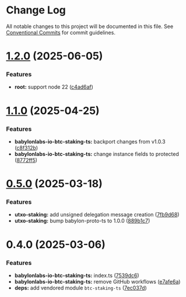 # Change Log

All notable changes to this project will be documented in this file.
See [Conventional Commits](https://conventionalcommits.org) for commit guidelines.

# [1.2.0](https://github.com/BitGo/BitGoJS/compare/@bitgo/babylonlabs-io-btc-staking-ts@1.1.0...@bitgo/babylonlabs-io-btc-staking-ts@1.2.0) (2025-06-05)

### Features

- **root:** support node 22 ([c4ad6af](https://github.com/BitGo/BitGoJS/commit/c4ad6af2e8896221417c303f0f6b84652b493216))

# [1.1.0](https://github.com/BitGo/BitGoJS/compare/@bitgo/babylonlabs-io-btc-staking-ts@0.5.0...@bitgo/babylonlabs-io-btc-staking-ts@1.1.0) (2025-04-25)

### Features

- **babylonlabs-io-btc-staking-ts:** backport changes from v1.0.3 ([c8f312b](https://github.com/BitGo/BitGoJS/commit/c8f312b782766b539fb89d49d677dcd9369e0110))
- **babylonlabs-io-btc-staking-ts:** change instance fields to protected ([8772ff5](https://github.com/BitGo/BitGoJS/commit/8772ff5957df50369926853be1b94c84ed81ac16))

# [0.5.0](https://github.com/BitGo/BitGoJS/compare/@bitgo/babylonlabs-io-btc-staking-ts@0.4.0...@bitgo/babylonlabs-io-btc-staking-ts@0.5.0) (2025-03-18)

### Features

- **utxo-staking:** add unsigned delegation message creation ([7fb9d68](https://github.com/BitGo/BitGoJS/commit/7fb9d68c6e7d2ac8f19c2f416807acb589c86f02))
- **utxo-staking:** bump babylon-proto-ts to 1.0.0 ([889b1c7](https://github.com/BitGo/BitGoJS/commit/889b1c7c8323db918d459117683c46afabfe83a6))

# 0.4.0 (2025-03-06)

### Features

- **babylonlabs-io-btc-staking-ts:** index.ts ([7539dc6](https://github.com/BitGo/BitGoJS/commit/7539dc6fe12db032ad5f0d289d8b7d52640ddbe4))
- **babylonlabs-io-btc-staking-ts:** remove GitHub workflows ([e7afe6a](https://github.com/BitGo/BitGoJS/commit/e7afe6a939854693943a0b29cd39bfc0d44271b3))
- **deps:** add vendored module `btc-staking-ts` ([7ec037d](https://github.com/BitGo/BitGoJS/commit/7ec037d2c1ef48eaf362ff2974268c8e0e413dfe))
